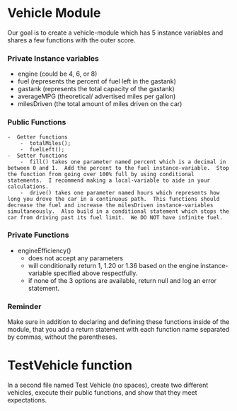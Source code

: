 # Vehicle Module

Our goal is to create a vehicle-module which has 5 instance variables and shares a few functions with the outer score.

### Private Instance variables
-  engine (could be 4, 6, or 8)
-  fuel (represents the percent of fuel left in the gastank)
-  gastank (represents the total capacity of the gastank)
-  averageMPG (theoretical/ advertised miles per gallon)
-  milesDriven (the total amount of miles driven on the car)

### Public Functions
    -  Getter functions
        -  totalMiles();
        -  fuelLeft();
    -  Setter functions
        -  fill() takes one parameter named percent which is a decimal in between 0 and 1.  Add the percent to the fuel instance-variable.  Stop the function from going over 100% full by using conditional statements.  I recommend making a local-variable to aide in your calculations.
        -  drive() takes one parameter named hours which represents how long you drove the car in a continuous path.  This functions should decrease the fuel and increase the milesDriven instance-variables simultaneously.  Also build in a conditional statement which stops the car from driving past its fuel limit.  We DO NOT have infinite fuel.
### Private Functions
-  engineEfficiency()
    -  does not accept any parameters
    -  will conditionally return 1, 1.20 or 1.36 based on the engine instance-variable specified above respectfully.
    -  if none of the 3 options are available, return null and log an error statement.

### Reminder
Make sure in addition to declaring and defining these functions inside of the module, that you add a return statement with each function name separated by commas, without the parentheses.

# TestVehicle function
In a second file named Test Vehicle (no spaces), create two different vehicles, execute their public functions, and show that they meet expectations.
